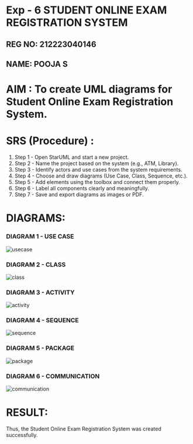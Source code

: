 # Exp - 6 STUDENT ONLINE EXAM REGISTRATION SYSTEM
## REG NO: 212223040146
## NAME: POOJA S

# AIM : To create UML diagrams for Student Online Exam Registration System.

# SRS (Procedure) :

1. Step 1 - Open StarUML and start a new project.
2. Step 2 - Name the project based on the system (e.g., ATM, Library).
3. Step 3 - Identify actors and use cases from the system requirements.
4. Step 4 - Choose and draw diagrams (Use Case, Class, Sequence, etc.).
5. Step 5 - Add elements using the toolbox and connect them properly.
6. Step 6 - Label all components clearly and meaningfully.
7. Step 7 - Save and export diagrams as images or PDF.

# DIAGRAMS:

### DIAGRAM 1 - USE CASE

![usecase](https://github.com/user-attachments/assets/7b8ff51a-71d9-4c4c-8bc9-bc2a43038a35)

### DIAGRAM 2 - CLASS

![class](https://github.com/user-attachments/assets/3a0a9d28-7f80-4fbf-bc87-765837d5358d)

### DIAGRAM 3 - ACTIVITY

![activity](https://github.com/user-attachments/assets/b3e6320e-9e70-4f1e-bc1a-a16b9111eb66)

### DIAGRAM 4 - SEQUENCE

![sequence](https://github.com/user-attachments/assets/aaf3d185-cb62-4ed7-9920-be87d7b613e6)

### DIAGRAM 5 - PACKAGE

![package](https://github.com/user-attachments/assets/77067891-485e-4da4-9bca-082f34c507f9)

### DIAGRAM 6 - COMMUNICATION

![communication](https://github.com/user-attachments/assets/f1f9b92e-9329-4385-b9f8-02be95d6bcef)

# RESULT:
Thus, the Student Online Exam Registration System was created successfully.
